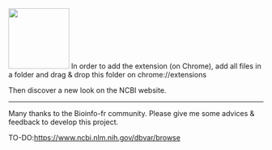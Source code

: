 
<img src="https://github.com/pierrejacquet/NCBI-RookieUI/blob/master/ROOKIEMAX.png" width="120">
In order to add the extension (on Chrome), add all files in a folder and drag & drop this folder on chrome://extensions

Then discover a new look on the NCBI website.

------

Many thanks to the Bioinfo-fr community.
Please give me some advices & feedback to develop this project.

TO-DO:https://www.ncbi.nlm.nih.gov/dbvar/browse
